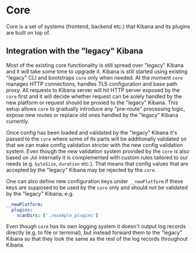 # Core

Core is a set of systems (frontend, backend etc.) that Kibana and its plugins are built on top of.

## Integration with the "legacy" Kibana

Most of the existing core functionality is still spread over "legacy" Kibana and it will take some time to upgrade it.
Kibana is still started using existing "legacy" CLI and bootstraps `core` only when needed. At the moment `core` manages
HTTP connections, handles TLS configuration and base path proxy. All requests to Kibana server will hit HTTP server 
exposed by the `core` first and it will decide whether request can be solely handled by the new platform or request should
be proxied to the "legacy" Kibana. This setup allows `core` to gradually introduce any "pre-route" processing
logic, expose new routes or replace old ones handled by the "legacy" Kibana currently.

Once config has been loaded and validated by the "legacy" Kibana it's passed to the `core` where some of its parts will 
be additionally validated so that we can make config validation stricter with the new config validation system. Even though
the new validation system provided by the `core` is also based on Joi internally it is complemented with custom rules
tailored to our needs (e.g. `byteSize`, `duration` etc.). That means that config values that are accepted by the "legacy"
Kibana may be rejected by the `core`.

One can also define new configuration keys under `__newPlatform` if these keys are supposed to be used by the `core` only
and should not be validated by the "legacy" Kibana, e.g.

```yaml
__newPlatform:
  plugins:
    scanDirs: ['./example_plugins']
```

Even though `core` has its own logging system it doesn't output log records directly (e.g. to file or terminal), but instead
forward them to the "legacy" Kibana so that they look the same as the rest of the log records throughout Kibana.
